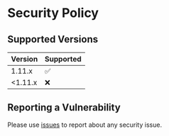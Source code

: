# Security Policy

## Supported Versions

| Version | Supported          |
|---------|--------------------|
| 1.11.x  | :white_check_mark: |
| <1.11.x | :x:                |

## Reporting a Vulnerability

Please use [issues](https://github.com/Samsung/CredSweeper/issues) to report about any security issue.
